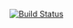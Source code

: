 [![Build Status](https://travis-ci.com/allusai/safari-elephant-project.svg?branch=master)](https://travis-ci.com/allusai/safari-elephant-project)
